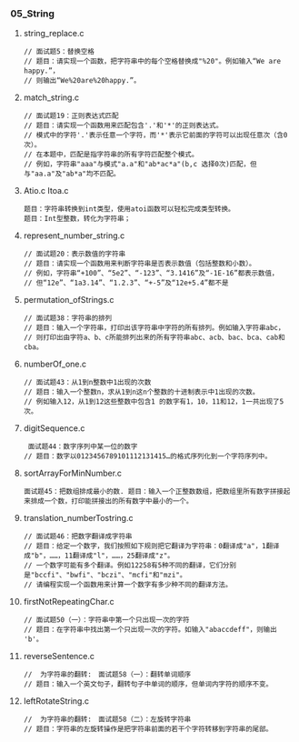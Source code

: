 ### 05_String

1. string_replace.c

   ```
   // 面试题5：替换空格
   // 题目：请实现一个函数，把字符串中的每个空格替换成"%20"。例如输入“We are happy.”，
   // 则输出“We%20are%20happy.”。
   ```

2. match_string.c

   ```
   // 面试题19：正则表达式匹配
   // 题目：请实现一个函数用来匹配包含'.'和'*'的正则表达式。
   // 模式中的字符'.'表示任意一个字符，而'*'表示它前面的字符可以出现任意次（含0次）。
   // 在本题中，匹配是指字符串的所有字符匹配整个模式。
   // 例如，字符串"aaa"与模式"a.a"和"ab*ac*a"(b,c 选择0次)匹配，但与"aa.a"及"ab*a"均不匹配。
   ```

3. Atio.c  Itoa.c

   ```
   题目：字符串转换到int类型，使用atoi函数可以轻松完成类型转换。
   题目：Int型整数，转化为字符串；
   ```

4. represent_number_string.c

   ```
   // 面试题20：表示数值的字符串
   // 题目：请实现一个函数用来判断字符串是否表示数值（包括整数和小数）。
   // 例如，字符串“+100”、“5e2”、“-123”、“3.1416”及“-1E-16”都表示数值，
   // 但“12e”、“1a3.14”、“1.2.3”、“+-5”及“12e+5.4”都不是
   ```

5. permutation_ofStrings.c

   ```
   // 面试题38：字符串的排列
   // 题目：输入一个字符串，打印出该字符串中字符的所有排列。例如输入字符串abc，
   // 则打印出由字符a、b、c所能排列出来的所有字符串abc、acb、bac、bca、cab和cba。
   ```

6. numberOf_one.c

   ```
   // 面试题43：从1到n整数中1出现的次数
   // 题目：输入一个整数n，求从1到n这n个整数的十进制表示中1出现的次数。
   // 例如输入12，从1到12这些整数中包含1 的数字有1，10，11和12，1一共出现了5次。
   ```

7. digitSequence.c

   ```
    面试题44：数字序列中某一位的数字
   // 题目：数字以0123456789101112131415…的格式序列化到一个字符序列中。
   ```

8. sortArrayForMinNumber.c

   ```
   面试题45：把数组排成最小的数. 题目：输入一个正整数数组，把数组里所有数字拼接起来排成一个数，打印能拼接出的所有数字中最小的一个。
   ```

9. translation_numberTostring.c

   ```
   // 面试题46：把数字翻译成字符串
   // 题目：给定一个数字，我们按照如下规则把它翻译为字符串：0翻译成"a"，1翻译成"b"，……，11翻译成"l"，……，25翻译成"z"。
   // 一个数字可能有多个翻译。例如12258有5种不同的翻译，它们分别是"bccfi"、"bwfi"、"bczi"、"mcfi"和"mzi"。
   // 请编程实现一个函数用来计算一个数字有多少种不同的翻译方法。
   ```

10. firstNotRepeatingChar.c

    ```
    // 面试题50（一）：字符串中第一个只出现一次的字符
    // 题目：在字符串中找出第一个只出现一次的字符。如输入"abaccdeff"，则输出 'b'。
    ```
11. reverseSentence.c

    ```
    //  为字符串的翻转:　面试题58（一）：翻转单词顺序
    // 题目：输入一个英文句子，翻转句子中单词的顺序，但单词内字符的顺序不变。
    ```
12. leftRotateString.c

    ```
    //  为字符串的翻转:　面试题58（二）：左旋转字符串
    // 题目：字符串的左旋转操作是把字符串前面的若干个字符转移到字符串的尾部。
    ```
  
    